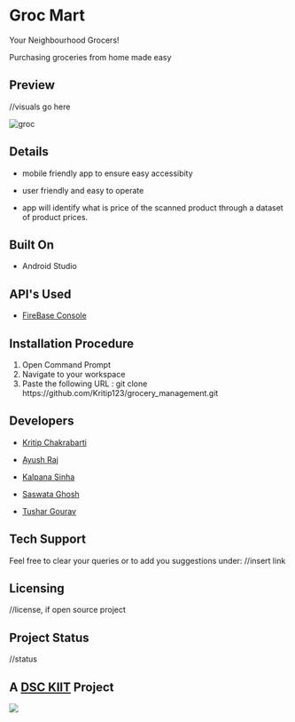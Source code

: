 # Groc Mart

Your Neighbourhood Grocers!

Purchasing groceries from home made easy

## Preview
//visuals go here

![groc](https://user-images.githubusercontent.com/62319328/93020331-00aa2080-f5fa-11ea-912e-220791ea243c.png)



## Details

  
- mobile friendly app to ensure easy accessibity

- user friendly and easy to operate

- app will identify what is price of the scanned product through a dataset of product prices.

## Built On

- Android Studio

## API's Used

- [FireBase Console](https://console.firebase.google.com/u/0/?pli=1)

## Installation Procedure

1. Open Command Prompt
2. Navigate to your workspace
3. Paste the following URL :  git clone https:<i></i>//github.com/Kritip123/grocery_management.git


## Developers

- [Kritip Chakrabarti](https://github.com/Kritip123)

- [Ayush Raj](https://github.com/AYUSTARK)

- [Kalpana Sinha](https://github.com/KalpanaSinha)

- [Saswata Ghosh](https://github.com/Shaswat-2203)

- [Tushar Gourav](https://github.com/tushar30gaurab)

## Tech Support

Feel free to clear your queries or to add you suggestions under: //insert link

## Licensing

//license, if open source project

## Project Status

//status

## A [DSC KIIT](https://github.com/DSC-KIIT) Project

![](https://mir-s3-cdn-cf.behance.net/projects/404/5886ac96885051.Y3JvcCw4MDgsNjMyLDAsMA.png)
